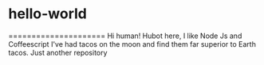 # hello-world
=====================
Hi human!
Hubot here, I like Node Js and Coffeescript
I've had tacos on the moon and find them far superior to Earth tacos.
Just another repository
